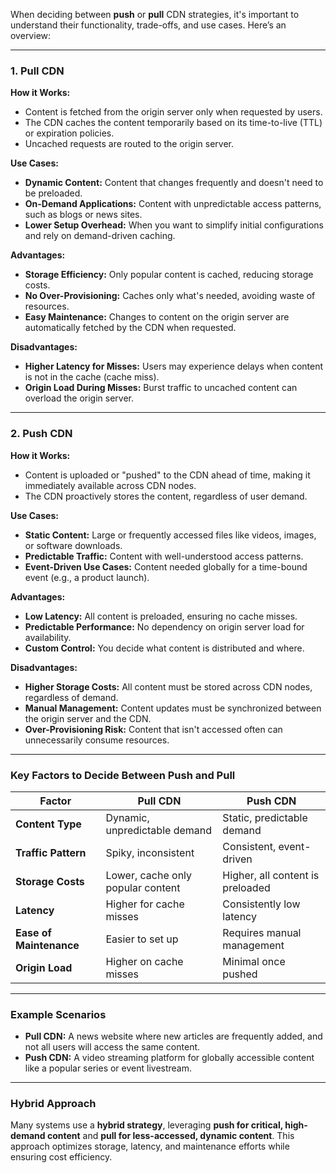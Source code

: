 When deciding between **push** or **pull** CDN strategies, it's important to understand their functionality, trade-offs, and use cases. Here’s an overview:

---

### **1. Pull CDN**
**How it Works:**
- Content is fetched from the origin server only when requested by users.
- The CDN caches the content temporarily based on its time-to-live (TTL) or expiration policies.
- Uncached requests are routed to the origin server.

**Use Cases:**
- **Dynamic Content:** Content that changes frequently and doesn't need to be preloaded.
- **On-Demand Applications:** Content with unpredictable access patterns, such as blogs or news sites.
- **Lower Setup Overhead:** When you want to simplify initial configurations and rely on demand-driven caching.

**Advantages:**
- **Storage Efficiency:** Only popular content is cached, reducing storage costs.
- **No Over-Provisioning:** Caches only what's needed, avoiding waste of resources.
- **Easy Maintenance:** Changes to content on the origin server are automatically fetched by the CDN when requested.

**Disadvantages:**
- **Higher Latency for Misses:** Users may experience delays when content is not in the cache (cache miss).
- **Origin Load During Misses:** Burst traffic to uncached content can overload the origin server.

---

### **2. Push CDN**
**How it Works:**
- Content is uploaded or "pushed" to the CDN ahead of time, making it immediately available across CDN nodes.
- The CDN proactively stores the content, regardless of user demand.

**Use Cases:**
- **Static Content:** Large or frequently accessed files like videos, images, or software downloads.
- **Predictable Traffic:** Content with well-understood access patterns.
- **Event-Driven Use Cases:** Content needed globally for a time-bound event (e.g., a product launch).

**Advantages:**
- **Low Latency:** All content is preloaded, ensuring no cache misses.
- **Predictable Performance:** No dependency on origin server load for availability.
- **Custom Control:** You decide what content is distributed and where.

**Disadvantages:**
- **Higher Storage Costs:** All content must be stored across CDN nodes, regardless of demand.
- **Manual Management:** Content updates must be synchronized between the origin server and the CDN.
- **Over-Provisioning Risk:** Content that isn't accessed often can unnecessarily consume resources.

---

### **Key Factors to Decide Between Push and Pull**
| **Factor**                | **Pull CDN**                       | **Push CDN**                          |
|---------------------------|-------------------------------------|---------------------------------------|
| **Content Type**          | Dynamic, unpredictable demand      | Static, predictable demand            |
| **Traffic Pattern**       | Spiky, inconsistent                | Consistent, event-driven              |
| **Storage Costs**         | Lower, cache only popular content  | Higher, all content is preloaded      |
| **Latency**               | Higher for cache misses            | Consistently low latency              |
| **Ease of Maintenance**   | Easier to set up                   | Requires manual management            |
| **Origin Load**           | Higher on cache misses             | Minimal once pushed                   |

---

### **Example Scenarios**
- **Pull CDN:** A news website where new articles are frequently added, and not all users will access the same content.
- **Push CDN:** A video streaming platform for globally accessible content like a popular series or event livestream.

---

### **Hybrid Approach**
Many systems use a **hybrid strategy**, leveraging **push for critical, high-demand content** and **pull for less-accessed, dynamic content**. This approach optimizes storage, latency, and maintenance efforts while ensuring cost efficiency.

